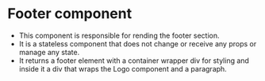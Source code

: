 # Footer component

- This component is responsible for rending the footer section.
- It is a stateless component that does not change or receive any props or manage any state.
- It returns a footer element with a container wrapper div for styling and inside it a div that wraps the Logo component and a paragraph.
